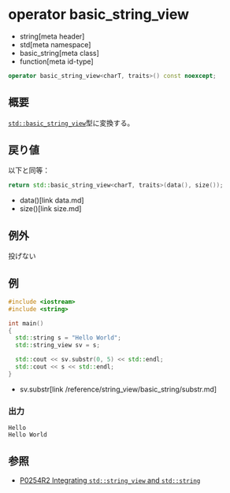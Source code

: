 # operator basic_string_view
* string[meta header]
* std[meta namespace]
* basic_string[meta class]
* function[meta id-type]

```cpp
operator basic_string_view<charT, traits>() const noexcept;
```

## 概要
[`std::basic_string_view`](/reference/string_view/basic_string_view.md)型に変換する。


## 戻り値
以下と同等：

```cpp
return std::basic_string_view<charT, traits>(data(), size());
```
* data()[link data.md]
* size()[link size.md]


## 例外
投げない


## 例
```cpp example
#include <iostream>
#include <string>

int main()
{
  std::string s = "Hello World";
  std::string_view sv = s;

  std::cout << sv.substr(0, 5) << std::endl;
  std::cout << s << std::endl;
}
```
* sv.substr[link /reference/string_view/basic_string/substr.md]

### 出力
```
Hello
Hello World
```

## 参照
- [P0254R2 Integrating `std::string_view` and `std::string`](http://www.open-std.org/jtc1/sc22/wg21/docs/papers/2016/p0254r2.pdf)
